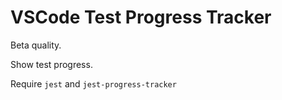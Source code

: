 # VSCode Test Progress Tracker

Beta quality.

Show test progress.

Require `jest` and `jest-progress-tracker`
